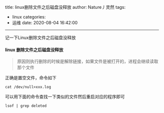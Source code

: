 title: linux删除文件之后磁盘没释放
author: Nature丿灵然
tags:
  - linux
categories:
  - 运维
date: 2020-08-04 16:42:00
---
记一下Linux删除文件之后磁盘没释放
<!--more-->

#### linux 删除文件之后磁盘没释放

> 原因则执行删除的时候是解除链接，如果文件是被打开的，进程会继续读取那个文件

正确是置空文件，命令如下

```shell
cat /dev/null>xxx.log
```

可以用下面的命令查找一下类似的文件然后重启对应的程序即可

```shell
lsof | grep deleted
```
